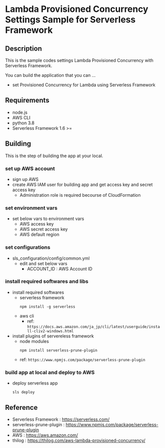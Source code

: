 # Lambda Provisioned Concurrency Settings Sample for Serverless Framework

## Description

This is the sample codes settings Lambda Provisioned Concurrency with Serverless Framework.

You can build the application that you can ...

- set Provisioned Concurrency for Lambda using Serverless Framework

## Requirements

- node.js
- AWS CLI
- python 3.8
- Serverless Framework 1.6 >=

## Building

This is the step of building the app at your local.

### set up AWS account

- sign up AWS
- create AWS IAM user for building app and get access key and secret access key
  - Administration role is required becourse of CloudFormation

### set environment vars

- set below vars to environment vars
  - AWS access key
  - AWS secret access key
  - AWS default region

### set configurations

- sls_configuration/config/common.yml
  - edit and set below vars
    - ACCOUNT_ID : AWS Account ID

### install required softwares and libs

- install required softwares
  - serverless framework
    ```
    npm install -g serverless
    ```
  - aws cli
    - ref: `https://docs.aws.amazon.com/ja_jp/cli/latest/userguide/install-cliv2-windows.html`
- install plugins of servereless framework
  - node modules
    ```
    npm install serverless-prune-plugin
    ```
  - ref: `https://www.npmjs.com/package/serverless-prune-plugin`

### build app at local and deploy to AWS

- deploy serverless app
  ```
  sls deploy
  ```

## Reference
- Serverless Framework : https://serverless.com/
- serverless-prune-plugin : https://www.npmjs.com/package/serverless-prune-plugin
- AWS : https://aws.amazon.com/
- thilog : https://thilog.com/aws-lambda-provisioned-concurrency/
